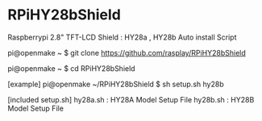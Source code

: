 RPiHY28bShield
==============
Raspberrypi 2.8" TFT-LCD Shield : HY28a , HY28b Auto install Script

pi@openmake ~ $ git clone https://github.com/rasplay/RPiHY28bShield

pi@openmake ~ $ cd RPiHY28bShield

[example]
pi@openmake ~/RPiHY28bShield $ sh setup.sh hy28b

[included setup.sh]
hy28a.sh : HY28A Model Setup File
hy28b.sh : HY28B Model Setup File
